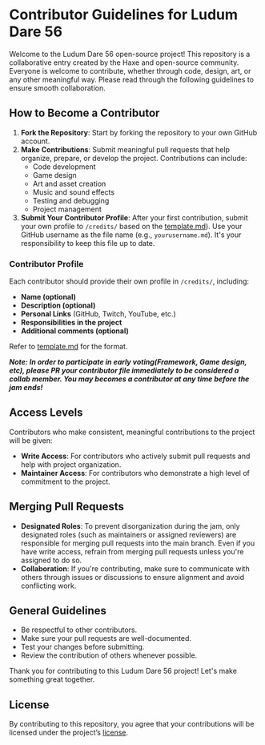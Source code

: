 # Contributor Guidelines for Ludum Dare 56

Welcome to the Ludum Dare 56 open-source project! This repository is a collaborative entry created by the Haxe and open-source community. Everyone is welcome to contribute, whether through code, design, art, or any other meaningful way. Please read through the following guidelines to ensure smooth collaboration.

## How to Become a Contributor

1. **Fork the Repository**: Start by forking the repository to your own GitHub account.
2. **Make Contributions**: Submit meaningful pull requests that help organize, prepare, or develop the project. Contributions can include:
   - Code development
   - Game design
   - Art and asset creation
   - Music and sound effects
   - Testing and debugging
   - Project management
3. **Submit Your Contributor Profile**: After your first contribution, submit your own profile to `/credits/` based on the [template.md](https://github.com/haxecollab/ludum-dare-56/blob/main/credits/template.md)). Use your GitHub username as the file name (e.g., `yourusername.md`). It's your responsibility to keep this file up to date.

### Contributor Profile

Each contributor should provide their own profile in `/credits/`, including:
   - **Name (optional)**
   - **Description (optional)**
   - **Personal Links** (GitHub, Twitch, YouTube, etc.)
   - **Responsibilities in the project**
   - **Additional comments (optional)**

Refer to [template.md](https://github.com/haxecollab/ludum-dare-56/blob/main/credits/template.md) for the format.

***Note: In order to participate in early voting(Framework, Game design, etc), please PR your contributor file immediately to be considered a collab member.
You may becomes a contributor at any time before the jam ends!*** 

## Access Levels

Contributors who make consistent, meaningful contributions to the project will be given:
- **Write Access**: For contributors who actively submit pull requests and help with project organization.
- **Maintainer Access**: For contributors who demonstrate a high level of commitment to the project.

## Merging Pull Requests

- **Designated Roles**: To prevent disorganization during the jam, only designated roles (such as maintainers or assigned reviewers) are responsible for merging pull requests into the main branch. Even if you have write access, refrain from merging pull requests unless you're assigned to do so.
- **Collaboration**: If you're contributing, make sure to communicate with others through issues or discussions to ensure alignment and avoid conflicting work.

## General Guidelines

- Be respectful to other contributors.
- Make sure your pull requests are well-documented.
- Test your changes before submitting.
- Review the contribution of others whenever possible.

Thank you for contributing to this Ludum Dare 56 project! Let's make something great together.

## License

By contributing to this repository, you agree that your contributions will be licensed under the project’s [license](https://github.com/haxecollab/ludum-dare-56/blob/main/LICENSE).
